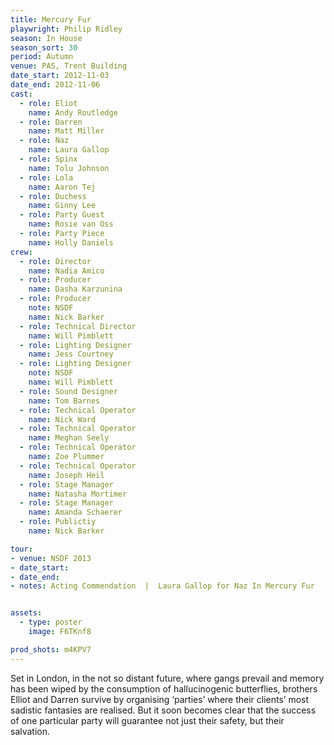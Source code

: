 ```yaml
---
title: Mercury Fur
playwright: Philip Ridley
season: In House
season_sort: 30
period: Autumn
venue: PAS, Trent Building
date_start: 2012-11-03
date_end: 2012-11-06
cast:
  - role: Eliot
    name: Andy Routledge
  - role: Darren
    name: Matt Miller
  - role: Naz
    name: Laura Gallop
  - role: Spinx
    name: Tolu Johnson
  - role: Lola
    name: Aaron Tej
  - role: Duchess
    name: Ginny Lee
  - role: Party Guest
    name: Rosie van Oss
  - role: Party Piece
    name: Holly Daniels
crew:
  - role: Director
    name: Nadia Amico
  - role: Producer
    name: Dasha Karzunina
  - role: Producer
    note: NSDF
    name: Nick Barker
  - role: Technical Director
    name: Will Pimblett
  - role: Lighting Designer
    name: Jess Courtney
  - role: Lighting Designer
    note: NSDF
    name: Will Pimblett
  - role: Sound Designer
    name: Tom Barnes
  - role: Technical Operator
    name: Nick Ward
  - role: Technical Operator
    name: Meghan Seely
  - role: Technical Operator
    name: Zoe Plummer
  - role: Technical Operator
    name: Joseph Heil
  - role: Stage Manager
    name: Natasha Mortimer
  - role: Stage Manager
    name: Amanda Schaerer
  - role: Publictiy
    name: Nick Barker

tour:
- venue: NSDF 2013
- date_start:
- date_end:
- notes: Acting Commendation  |  Laura Gallop for Naz In Mercury Fur


assets:
  - type: poster
    image: F6TKnf8

prod_shots: m4KPV7
---
```


Set in London, in the not so distant future, where gangs prevail and memory has been wiped by the consumption of hallucinogenic butterflies, brothers Elliot and Darren survive by organising ‘parties’ where their clients’ most sadistic fantasies are realised. But it soon becomes clear that the success of one particular party will guarantee not just their safety, but their salvation.
